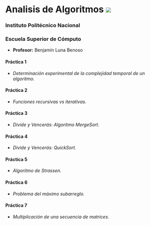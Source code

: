 # Analisis de Algoritmos <a href="https://github.com/CallmeTorre/Analisis_De_Algoritmos/blob/master/LICENSE"> <img src="https://img.shields.io/pypi/l/pipenv.svg"></a>

### Instituto Politécnico Nacional

### Escuela Superior de Cómputo

- **Profesor:** Benjamín Luna Benoso

#### Práctica 1
- *Determinación experimental de la complejidad temporal de un algoritmo.*

#### Práctica 2
- *Funciones recursivas vs iterativas.*

#### Práctica 3
- *Divide y Vencerás: Algoritmo MergeSort.*

#### Práctica 4
- *Divide y Vencerás: QuickSort.*

#### Práctica 5
- *Algoritmo de Strassen.*

#### Práctica 6
- *Problema del máximo subarreglo.*

#### Práctica 7
- *Multiplicación de una secuencia de matrices.*
